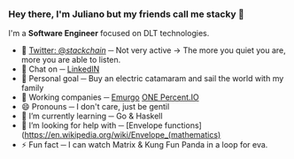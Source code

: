 ### Hey there, I'm Juliano but my friends call me stacky 👋

I'm a **Software Engineer** focused on DLT technologies.

- 🐤 [Twitter: @_stackchain_](https://twitter.com/stackchain) ─ Not very active -> The more you quiet you are, 
more you are able to listen.
- 💬 Chat on  ─ [LinkedIN](https://www.linkedin.com/in/juliano-lazzarotto)
- 💙 Personal goal ─ Buy an electric catamaram and sail the world with my family
- 💭 Working companies ─  [Emurgo](https://emurgo.io) [ONE Percent.IO](https://onepercent.io)
- 😄 Pronouns ─ I don't care, just be gentil
- 🌱 I’m currently learning ─  Go & Haskell
- 🤔 I’m looking for help with ─  [Envelope functions](https://en.wikipedia.org/wiki/Envelope_(mathematics)
- ⚡ Fun fact  ─ I can watch Matrix & Kung Fun Panda in a loop for eva.

